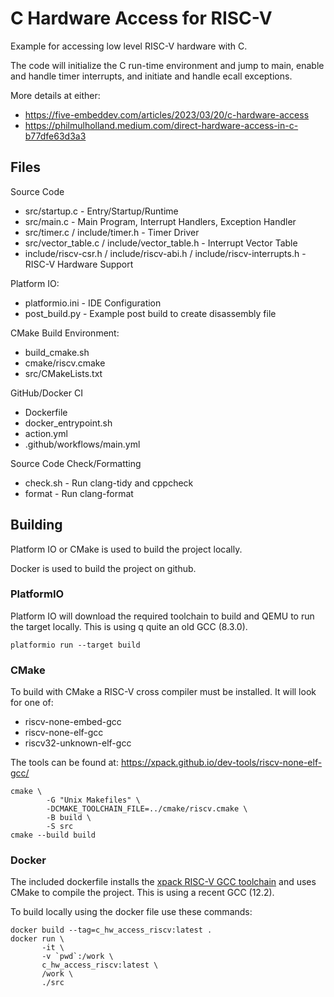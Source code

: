 # C Hardware Access for RISC-V

Example for accessing low level RISC-V hardware with C.

The code will initialize the C run-time environment and jump to main,
enable and handle timer interrupts, and initiate and handle ecall
exceptions.

More details at either:

- <https://five-embeddev.com/articles/2023/03/20/c-hardware-access>
- <https://philmulholland.medium.com/direct-hardware-access-in-c-b77dfe63d3a3>

## Files

Source Code

- src/startup.c - Entry/Startup/Runtime
- src/main.c - Main Program, Interrupt Handlers, Exception Handler
- src/timer.c / include/timer.h - Timer Driver
- src/vector_table.c / include/vector_table.h - Interrupt Vector Table
- include/riscv-csr.h / include/riscv-abi.h / include/riscv-interrupts.h - RISC-V Hardware Support

Platform IO:

- platformio.ini - IDE Configuration
- post_build.py - Example post build to create disassembly file

CMake Build Environment:

- build_cmake.sh
- cmake/riscv.cmake
- src/CMakeLists.txt

GitHub/Docker CI

- Dockerfile
- docker_entrypoint.sh
- action.yml
- .github/workflows/main.yml

Source Code Check/Formatting

- check.sh - Run clang-tidy and cppcheck 
- format - Run clang-format


## Building

Platform IO or CMake is used to build the project locally.

Docker is used to build the project on github.

### PlatformIO

Platform IO will download the required toolchain to build and QEMU to run the target locally. This is using q quite an old GCC (8.3.0).

~~~
platformio run --target build
~~~

### CMake

To build with CMake a RISC-V cross compiler must be installed. It will look for one of:

- riscv-none-embed-gcc
- riscv-none-elf-gcc
- riscv32-unknown-elf-gcc

The tools can be found at: https://xpack.github.io/dev-tools/riscv-none-elf-gcc/

~~~
cmake \
        -G "Unix Makefiles" \
        -DCMAKE_TOOLCHAIN_FILE=../cmake/riscv.cmake \
        -B build \
        -S src 
cmake --build build
~~~

### Docker

The included dockerfile installs the [xpack RISC-V GCC
toolchain](https://xpack.github.io/riscv-none-embed-gcc/) and uses
CMake to compile the project. This is using a recent GCC (12.2).

To build locally using the docker file use these commands:

~~~
docker build --tag=c_hw_access_riscv:latest .
docker run \
       -it \
       -v `pwd`:/work \
       c_hw_access_riscv:latest \
       /work \
       ./src

~~~
